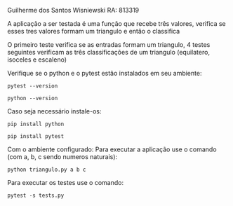 Guilherme dos Santos Wisniewski RA: 813319

A aplicação a ser testada é uma função que recebe três valores, 
verifica se esses tres valores formam um triangulo e então o classifica

O primeiro teste verifica se as entradas formam um triangulo,
4 testes seguintes verificam as três classificações de um triangulo (equilatero, isoceles e escaleno)

Verifique se o python e o pytest estão instalados em seu ambiente:

    pytest --version
    
    python --version

Caso seja necessário instale-os:

    pip install python
    
    pip install pytest

Com o ambiente configurado:
Para executar a aplicação use o comando (com a, b, c sendo numeros naturais):
    
    python triangulo.py a b c

Para executar os testes use o comando:
    
    pytest -s tests.py
